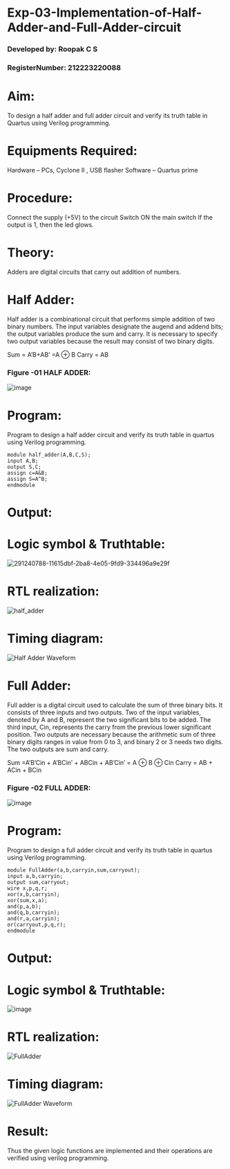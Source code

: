 # Exp-03-Implementation-of-Half-Adder-and-Full-Adder-circuit

### Developed by: Roopak C S
### RegisterNumber: 212223220088

# Aim:
To design a half adder and full adder circuit and verify its truth table in Quartus using Verilog programming.

# Equipments Required:
Hardware – PCs, Cyclone II , USB flasher
Software – Quartus prime
 
# Procedure:

Connect the supply (+5V) to the circuit
Switch ON the main switch
If the output is 1, then the led glows.

# Theory:
Adders are digital circuits that carry out addition of numbers.

# Half Adder:
Half adder is a combinational circuit that performs simple addition of two binary numbers. The input variables designate the augend and addend bits; the output variables produce the sum and carry. It is necessary to specify two output variables because the result may consist of two binary digits.

Sum = A’B+AB’ =A ⊕ B Carry = AB

### Figure -01 HALF ADDER:
![image](https://user-images.githubusercontent.com/36288975/163552057-b3547877-6d07-45b4-b7e0-bcfebfad9e1d.png)

# Program:
Program to design a half adder circuit and verify its truth table in quartus using Verilog programming.
````
module half_adder(A,B,C,S);
input A,B;
output S,C;
assign c=A&B;
assign S=A^B;
endmodule
````
# Output:

# Logic symbol & Truthtable:
![291240788-11615dbf-2ba8-4e05-9fd9-334496a9e29f](https://github.com/RoopakCS/Exp-02-Implementation-of-Half-Adder-and-Full-Adder-circuit/assets/139228922/b7726a5e-76e8-4ccb-a0c9-a96e09cd739b)

# RTL realization:
![half_adder](https://github.com/RoopakCS/Exp-02-Implementation-of-Half-Adder-and-Full-Adder-circuit/assets/139228922/4a9d2719-adf4-436c-b10f-c99d97a4181f)

# Timing diagram:
![Half Adder Waveform](https://github.com/RoopakCS/Exp-02-Implementation-of-Half-Adder-and-Full-Adder-circuit/assets/139228922/42c8ff56-e7e1-4a45-b988-30e2b1a5ebb6)

# Full Adder:
Full adder is a digital circuit used to calculate the sum of three binary bits. It consists of three inputs and two outputs. Two of the input variables, denoted by A and B, represent the two significant bits to be added. The third input, Cin, represents the carry from the previous lower significant position. Two outputs are necessary because the arithmetic sum of three binary digits ranges in value from 0 to 3, and binary 2 or 3 needs two digits. The two outputs are sum and carry.

Sum =A’B’Cin + A’BCin’ + ABCin + AB’Cin’ = A ⊕ B ⊕ Cin Carry = AB + ACin + BCin

### Figure -02 FULL ADDER: 
![image](https://user-images.githubusercontent.com/36288975/163552156-a13e5a56-c638-4110-97d9-8896907c8d25.png)

# Program:
Program to design a full adder circuit and verify its truth table in quartus using Verilog programming.
````
module FullAdder(a,b,carryin,sum,carryout);
input a,b,carryin;
output sum,carryout;
wire x,p,q,r;
xor(x,b,carryin);
xor(sum,x,a);
and(p,a,b);
and(q,b,carryin);
and(r,a,carryin);
or(carryout,p,q,r);
endmodule
````

# Output:

# Logic symbol & Truthtable:
![image](https://github.com/RoopakCS/Exp-02-Implementation-of-Half-Adder-and-Full-Adder-circuit/assets/139228922/6350eef8-0284-423e-97a2-573b79d608f8)

# RTL realization:
![FullAdder](https://github.com/RoopakCS/Exp-02-Implementation-of-Half-Adder-and-Full-Adder-circuit/assets/139228922/49e5eaf0-9b8e-4b41-b028-4cf8fc1ca481)

# Timing diagram:
![FullAdder Waveform](https://github.com/RoopakCS/Exp-02-Implementation-of-Half-Adder-and-Full-Adder-circuit/assets/139228922/02796a7d-0d74-44e3-989b-f7a95bf59032)

# Result:
Thus the given logic functions are implemented and their operations are verified using verilog programming.
